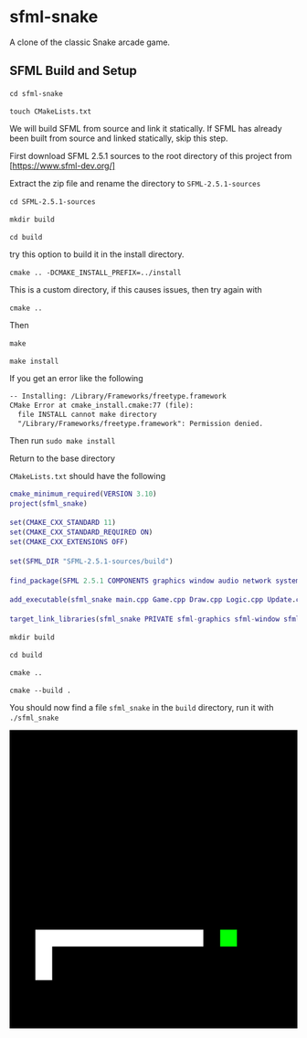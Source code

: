 # sfml-snake
 
A clone of the classic Snake arcade game.

## SFML Build and Setup

`cd sfml-snake`

`touch CMakeLists.txt`

We will build SFML from source and link it statically. If SFML has already been built from source and linked statically, skip this step. 

First download SFML 2.5.1 sources to the root directory of this project from [https://www.sfml-dev.org/]

Extract the zip file and rename the directory to `SFML-2.5.1-sources`

`cd SFML-2.5.1-sources`

`mkdir build`

`cd build`

try this option to build it in the install directory. 

`cmake .. -DCMAKE_INSTALL_PREFIX=../install`

This is a custom directory, if this causes issues, then try again with 

`cmake ..`

Then

`make`

`make install`

If you get an error like the following

```
-- Installing: /Library/Frameworks/freetype.framework
CMake Error at cmake_install.cmake:77 (file):
  file INSTALL cannot make directory
  "/Library/Frameworks/freetype.framework": Permission denied.
```

Then run `sudo make install`

Return to the base directory

`CMakeLists.txt` should have the following

```m
cmake_minimum_required(VERSION 3.10)
project(sfml_snake)

set(CMAKE_CXX_STANDARD 11)
set(CMAKE_CXX_STANDARD_REQUIRED ON)
set(CMAKE_CXX_EXTENSIONS OFF)

set(SFML_DIR "SFML-2.5.1-sources/build")

find_package(SFML 2.5.1 COMPONENTS graphics window audio network system REQUIRED)

add_executable(sfml_snake main.cpp Game.cpp Draw.cpp Logic.cpp Update.cpp Snake.cpp Input.cpp Food.cpp)

target_link_libraries(sfml_snake PRIVATE sfml-graphics sfml-window sfml-audio sfml-network sfml-system)
```

`mkdir build`

`cd build`

`cmake ..`

`cmake --build .`

You should now find a file `sfml_snake` in the `build` directory, run it with `./sfml_snake`


![snake_image](snake_sfml.png "Image")

